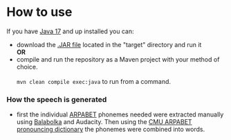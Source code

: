 # How to use
If you have [Java 17](https://www.oracle.com/java/technologies/javase/jdk17-archive-downloads.html) and up installed you can:
- download the [.JAR file](https://github.com/PickleEaterJim33/Text-To-Speech/raw/main/target/Text-To-Speech.jar) located in the "target" directory and run it  
**OR**
- compile and run the repository as a Maven project with your method of choice.</br></br>
`mvn clean compile exec:java` to run from a command.  

### How the speech is generated  
- first the individual [ARPABET](https://en.wikipedia.org/wiki/ARPABET) phonemes needed were extracted manually using [Balabolka](https://balabolka.en.softonic.com/) and Audacity. Then using the [CMU ARPABET pronouncing dictionary](http://www.speech.cs.cmu.edu/cgi-bin/cmudict) the phonemes were combined into words.
